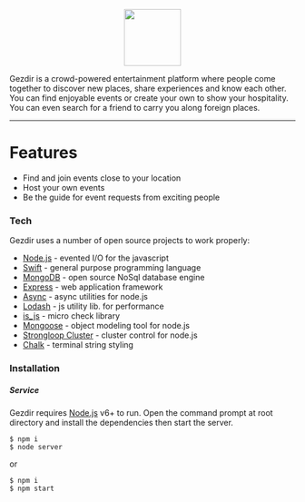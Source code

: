 <p align="center">
  <img src="https://raw.githubusercontent.com/wiki/garenyondem/gezdir/gezdir_logo.fw.png" height="100">
</p>

Gezdir is a crowd-powered entertainment platform where people come together to discover new places, share experiences and know each other.
You can find enjoyable events or create your own to show your hospitality. You can even search for a friend to carry you along foreign places.

--------------------

# Features

  - Find and join events close to your location
  - Host your own events
  - Be the guide for event requests from exciting people

### Tech

Gezdir uses a number of open source projects to work properly:

* [Node.js](https://nodejs.org/) - evented I/O for the javascript
* [Swift](https://swift.org/) - general purpose programming language
* [MongoDB](https://www.mongodb.com/scale/database-software-open-source) - open source NoSql database engine
* [Express](https://expressjs.com/) - web application framework
* [Async](https://caolan.github.io/async/) - async utilities for node.js
* [Lodash](https://lodash.com/) - js utility lib. for performance
* [is_js](http://is.js.org/) - micro check library
* [Mongoose](http://mongoosejs.com/) - object modeling tool for node.js
* [Strongloop Cluster](https://www.npmjs.com/package/strong-cluster-control) - cluster control for node.js
* [Chalk](https://www.npmjs.com/package/chalk) - terminal string styling

### Installation
##### Service

Gezdir requires [Node.js](https://nodejs.org/en/download/) v6+ to run.
Open the command prompt at root directory and install the dependencies then start the server. 
```
$ npm i
$ node server
```
or
```
$ npm i
$ npm start
```
